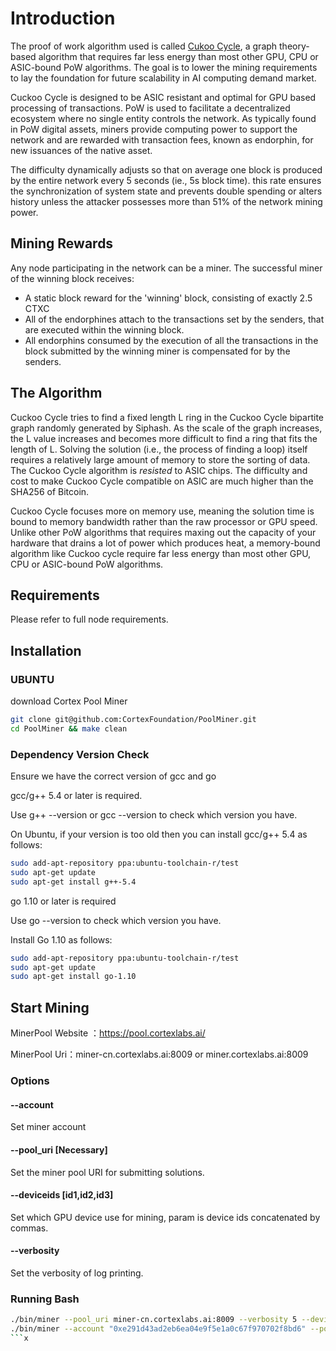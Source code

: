 # Introduction

The proof of work algorithm used is called [Cukoo Cycle](https://github.com/tromp/cuckoo), a graph theory-based algorithm that requires far less energy than most other GPU, CPU or ASIC-bound PoW algorithms. The goal is to lower the mining requirements to lay the foundation for future scalability in AI computing demand market.

Cuckoo Cycle is designed to be ASIC resistant and optimal for GPU based processing of transactions. PoW is used to facilitate a decentralized ecosystem where no single entity controls the network. As typically found in PoW digital assets, miners provide computing power to support the network and are rewarded with transaction fees, known as endorphin, for new issuances of the native asset.    

The difficulty dynamically adjusts so that on average one block is produced by the entire network every 5 seconds (ie., 5s block time). this rate ensures the synchronization of system state and prevents double spending or alters history unless the attacker possesses more than 51% of the network mining power.

## Mining Rewards

Any node participating in the network can be a miner. The successful miner of the winning block receives:

- A static block reward for the 'winning' block, consisting of exactly 2.5 CTXC
- All of the endorphines attach to the transactions set by the senders, that are executed within the winning block.
-  All endorphins consumed by the execution of all the transactions in the block submitted by the winning miner is compensated for by the senders.

## The Algorithm

Cuckoo Cycle tries to find a fixed length L ring in the Cuckoo Cycle bipartite graph randomly generated by Siphash. As the scale of the graph increases, the L value increases and becomes more difficult to find a ring that fits the length of L. Solving the solution (i.e., the process of finding a loop) itself requires a relatively large amount of memory to store the sorting of data. The Cuckoo Cycle algorithm is *resisted* to ASIC chips. The difficulty and cost to make Cuckoo Cycle compatible on ASIC are much higher than the SHA256 of Bitcoin.

Cuckoo Cycle focuses more on memory use, meaning the solution time is bound to memory bandwidth rather than the raw processor or GPU speed. Unlike other PoW algorithms that requires maxing out the capacity of your hardware that drains a lot of power which produces heat, a memory-bound algorithm like Cuckoo cycle require far less energy than most other GPU, CPU or ASIC-bound PoW algorithms.

## Requirements

Please refer to full node requirements.

## Installation
### UBUNTU

download Cortex Pool Miner

```bash
git clone git@github.com:CortexFoundation/PoolMiner.git
cd PoolMiner && make clean
```

### Dependency Version Check
Ensure we have the correct version of gcc and  go

gcc/g++ 5.4 or later is required.

Use g++ --version or gcc --version to check which version you have.

On Ubuntu, if your version is too old then you can install gcc/g++ 5.4 as follows:

```bash
sudo add-apt-repository ppa:ubuntu-toolchain-r/test
sudo apt-get update
sudo apt-get install g++-5.4
```

go 1.10 or later is required

Use go --version to check which version you have.

Install Go 1.10 as follows:

```bash
sudo add-apt-repository ppa:ubuntu-toolchain-r/test
sudo apt-get update
sudo apt-get install go-1.10
```

## Start Mining

MinerPool Website ：https://pool.cortexlabs.ai/

MinerPool Uri：miner-cn.cortexlabs.ai:8009  or   miner.cortexlabs.ai:8009

### Options

#### --account

Set miner account

#### --pool_uri [Necessary]

Set the miner pool URI for submitting solutions.

#### --deviceids [id1,id2,id3]

Set which GPU device use for mining, param is device ids concatenated by commas.

#### --verbosity

Set the verbosity of log printing.

### Running Bash

```Bash
./bin/miner --pool_uri miner-cn.cortexlabs.ai:8009 --verbosity 5 --deviceids 0
./bin/miner --account "0xe291d43ad2eb6ea04e9f5e1a0c67f970702f8bd6" --pool_uri miner-cn.cortexlabs.ai:8009 --verbosity 5 --deviceids 0,1,2,3
​```x
```